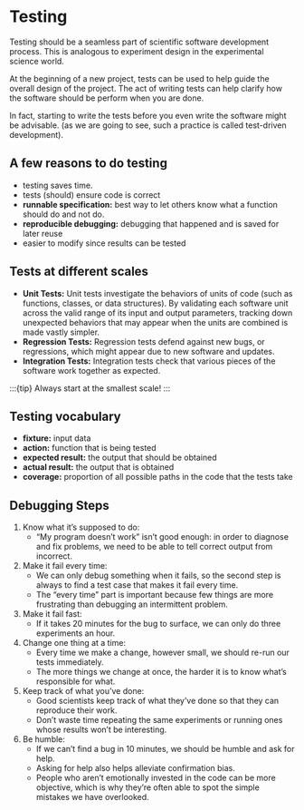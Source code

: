 # Testing

Testing should be a seamless part of scientific software development process.
This is analogous to experiment design in the experimental science world.

At the beginning of a new project, tests can be used to help guide the overall
design of the project. The act of writing tests can help clarify how the
software should be perform when you are done.

In fact, starting to write the tests before you even write the software might be
advisable. (as we are going to see, such a practice is called test-driven development).

## A few reasons to do testing

- testing saves time.
- tests (should) ensure code is correct
- **runnable specification:** best way to let others know what a function should do and not do.
- **reproducible debugging:** debugging that happened and is saved for later reuse
- easier to modify since results can be tested

## Tests at different scales

- **Unit Tests:** Unit tests investigate the behaviors of units of code (such as functions, classes, or data structures). By validating each software unit across the valid range of its input and output parameters, tracking down unexpected behaviors that may appear when the units are combined is made vastly simpler.
- **Regression Tests:** Regression tests defend against new bugs, or regressions, which might appear due to new software and updates.
- **Integration Tests:** Integration tests check that various pieces of the software work together as expected.

:::{tip}
Always start at the smallest scale!
:::

## Testing vocabulary

- **fixture:** input data
- **action:** function that is being tested
- **expected result:** the output that should be obtained
- **actual result:** the output that is obtained
- **coverage:** proportion of all possible paths in the code that the tests take

## Debugging Steps

1. Know what it’s supposed to do:
   - “My program doesn’t work” isn’t good enough: in order to diagnose and fix problems, we need to be able to tell correct output from incorrect.
2. Make it fail every time:
   - We can only debug something when it fails, so the second step is always to find a test case that makes it fail every time.
   - The “every time” part is important because few things are more frustrating than debugging an intermittent problem.
3. Make it fail fast:
   - If it takes 20 minutes for the bug to surface, we can only do three experiments an hour.
4. Change one thing at a time:
   - Every time we make a change, however small, we should re-run our tests immediately.
   - The more things we change at once, the harder it is to know what’s responsible for what.
5. Keep track of what you’ve done:
   - Good scientists keep track of what they’ve done so that they can reproduce their work.
   - Don’t waste time repeating the same experiments or running ones whose results won’t be interesting.
6. Be humble:
   - If we can’t find a bug in 10 minutes, we should be humble and ask for help.
   - Asking for help also helps alleviate confirmation bias.
   - People who aren’t emotionally invested in the code can be more objective, which is why they’re often able to spot the simple mistakes we have overlooked.
